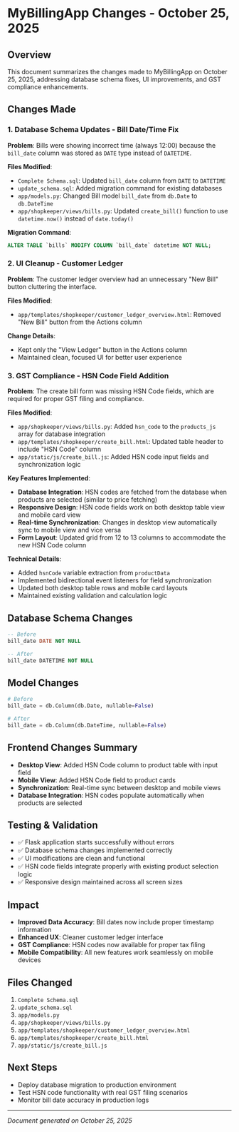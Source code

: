 # MyBillingApp Changes - October 25, 2025

## Overview

This document summarizes the changes made to MyBillingApp on October 25, 2025, addressing database schema fixes, UI improvements, and GST compliance enhancements.

## Changes Made

### 1. Database Schema Updates - Bill Date/Time Fix

**Problem**: Bills were showing incorrect time (always 12:00) because the `bill_date` column was stored as `DATE` type instead of `DATETIME`.

**Files Modified**:

- `Complete Schema.sql`: Updated `bill_date` column from `DATE` to `DATETIME`
- `update_schema.sql`: Added migration command for existing databases
- `app/models.py`: Changed Bill model `bill_date` from `db.Date` to `db.DateTime`
- `app/shopkeeper/views/bills.py`: Updated `create_bill()` function to use `datetime.now()` instead of `date.today()`

**Migration Command**:

```sql
ALTER TABLE `bills` MODIFY COLUMN `bill_date` datetime NOT NULL;
```

### 2. UI Cleanup - Customer Ledger

**Problem**: The customer ledger overview had an unnecessary "New Bill" button cluttering the interface.

**Files Modified**:

- `app/templates/shopkeeper/customer_ledger_overview.html`: Removed "New Bill" button from the Actions column

**Change Details**:

- Kept only the "View Ledger" button in the Actions column
- Maintained clean, focused UI for better user experience

### 3. GST Compliance - HSN Code Field Addition

**Problem**: The create bill form was missing HSN Code fields, which are required for proper GST filing and compliance.

**Files Modified**:

- `app/shopkeeper/views/bills.py`: Added `hsn_code` to the `products_js` array for database integration
- `app/templates/shopkeeper/create_bill.html`: Updated table header to include "HSN Code" column
- `app/static/js/create_bill.js`: Added HSN code input fields and synchronization logic

**Key Features Implemented**:

- **Database Integration**: HSN codes are fetched from the database when products are selected (similar to price fetching)
- **Responsive Design**: HSN code fields work on both desktop table view and mobile card view
- **Real-time Synchronization**: Changes in desktop view automatically sync to mobile view and vice versa
- **Form Layout**: Updated grid from 12 to 13 columns to accommodate the new HSN Code column

**Technical Details**:

- Added `hsnCode` variable extraction from `productData`
- Implemented bidirectional event listeners for field synchronization
- Updated both desktop table rows and mobile card layouts
- Maintained existing validation and calculation logic

## Database Schema Changes

```sql
-- Before
bill_date DATE NOT NULL

-- After
bill_date DATETIME NOT NULL
```

## Model Changes

```python
# Before
bill_date = db.Column(db.Date, nullable=False)

# After
bill_date = db.Column(db.DateTime, nullable=False)
```

## Frontend Changes Summary

- **Desktop View**: Added HSN Code column to product table with input field
- **Mobile View**: Added HSN Code field to product cards
- **Synchronization**: Real-time sync between desktop and mobile views
- **Database Integration**: HSN codes populate automatically when products are selected

## Testing & Validation

- ✅ Flask application starts successfully without errors
- ✅ Database schema changes implemented correctly
- ✅ UI modifications are clean and functional
- ✅ HSN code fields integrate properly with existing product selection logic
- ✅ Responsive design maintained across all screen sizes

## Impact

- **Improved Data Accuracy**: Bill dates now include proper timestamp information
- **Enhanced UX**: Cleaner customer ledger interface
- **GST Compliance**: HSN codes now available for proper tax filing
- **Mobile Compatibility**: All new features work seamlessly on mobile devices

## Files Changed

1. `Complete Schema.sql`
2. `update_schema.sql`
3. `app/models.py`
4. `app/shopkeeper/views/bills.py`
5. `app/templates/shopkeeper/customer_ledger_overview.html`
6. `app/templates/shopkeeper/create_bill.html`
7. `app/static/js/create_bill.js`

## Next Steps

- Deploy database migration to production environment
- Test HSN code functionality with real GST filing scenarios
- Monitor bill date accuracy in production logs

---
*Document generated on October 25, 2025*
